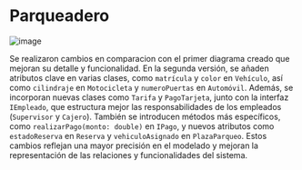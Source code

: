 # Parqueadero
![image](https://github.com/user-attachments/assets/a7955675-1300-4b08-be11-52e9c6a0661e)

Se realizaron cambios en comparacion con el primer diagrama creado que mejoran su detalle y funcionalidad. En la segunda versión, se añaden atributos clave en varias clases, como `matrícula` y `color` en `Vehículo`, así como `cilindraje` en `Motocicleta` y `numeroPuertas` en `Automóvil`. Además, se incorporan nuevas clases como `Tarifa` y `PagoTarjeta`, junto con la interfaz `IEmpleado`, que estructura mejor las responsabilidades de los empleados (`Supervisor` y `Cajero`). También se introducen métodos más específicos, como `realizarPago(monto: double)` en `IPago`, y nuevos atributos como `estadoReserva` en `Reserva` y `vehiculoAsignado` en `PlazaParqueo`. Estos cambios reflejan una mayor precisión en el modelado y mejoran la representación de las relaciones y funcionalidades del sistema.
